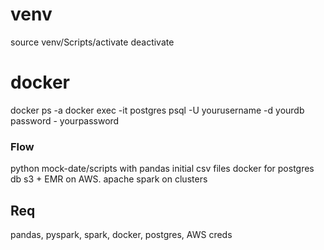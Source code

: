 # venv

source venv/Scripts/activate
deactivate

# docker

docker ps -a
docker exec -it postgres psql -U yourusername -d yourdb
password - yourpassword

### Flow

python mock-date/scripts with pandas initial csv files
docker for postgres db
s3 + EMR on AWS. apache spark on clusters

## Req

pandas, pyspark, spark, docker, postgres, AWS creds
